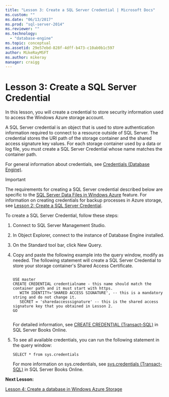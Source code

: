 ```yaml
---
title: "Lesson 3: Create a SQL Server Credential | Microsoft Docs"
ms.custom: ""
ms.date: "06/13/2017"
ms.prod: "sql-server-2014"
ms.reviewer: ""
ms.technology: 
  - "database-engine"
ms.topic: conceptual
ms.assetid: 29e57ebd-828f-4dff-b473-c10ab0b1c597
author: MikeRayMSFT
ms.author: mikeray
manager: craigg
---
```

# Lesson 3: Create a SQL Server Credential
  In this lesson, you will create a credential to store security information used to access the Windows Azure storage account.  
  
 A SQL Server credential is an object that is used to store authentication information required to connect to a resource outside of SQL Server. The credential stores the URI path of the storage container and the shared access signature key values. For each storage container used by a data or log file, you must create a SQL Server Credential whose name matches the container path.  
  
 For general information about credentials, see [Credentials &#40;Database Engine&#41;](security/authentication-access/credentials-database-engine.md).  
  
> [!IMPORTANT]  
>  The requirements for creating a SQL Server credential described below are specific to the [SQL Server Data Files in Windows Azure](databases/sql-server-data-files-in-microsoft-azure.md) feature. For information on creating credentials for backup processes in Azure storage, see [Lesson 2: Create a SQL Server Credential](../tutorials/lesson-2-create-a-sql-server-credential.md).  
  
 To create a SQL Server Credential, follow these steps:  
  
1.  Connect to SQL Server Management Studio.  
  
2.  In Object Explorer, connect to the instance of Database Engine installed.  
  
3.  On the Standard tool bar, click New Query.  
  
4.  Copy and paste the following example into the query window, modify as needed. The following statement will create a SQL Server Credential to store your storage container's Shared Access Certificate.  
  
    ```tsql  
  
    USE master  
    CREATE CREDENTIAL credentialname - this name should match the container path and it must start with https.   
       WITH IDENTITY='SHARED ACCESS SIGNATURE', -- this is a mandatory string and do not change it.   
       SECRET = 'sharedaccesssignature' -- this is the shared access signature key that you obtained in Lesson 2.   
    GO  
  
    ```  
  
     For detailed information, see [CREATE CREDENTIAL &#40;Transact-SQL&#41;](/sql/t-sql/statements/create-credential-transact-sql) in SQL Server Books Online.  
  
5.  To see all available credentials, you can run the following statement in the query window:  
  
    ```tsql  
    SELECT * from sys.credentials  
    ```  
  
     For more information on sys.credentials, see [sys.credentials &#40;Transact-SQL&#41;](/sql/relational-databases/system-catalog-views/sys-credentials-transact-sql) in SQL Server Books Online.  
  
 **Next Lesson:**  
  
 [Lesson 4: Create a database in Windows Azure Storage](lesson-3-database-backup-to-url.md)  
  
  
